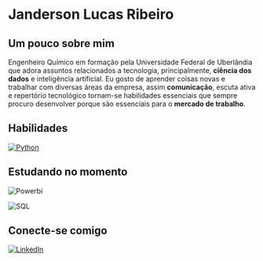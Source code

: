 # Janderson Lucas Ribeiro

## Um pouco sobre mim


Engenheiro Químico em formação pela Universidade Federal de Uberlândia que adora assuntos relacionados a tecnologia, principalmente, **ciência dos dados** e inteligência artificial. Eu gosto de aprender coisas novas e trabalhar com diversas áreas da empresa, assim **comunicação**, escuta ativa e repertório tecnológico tornam-se habilidades essenciais que sempre procuro desenvolver porque são essenciais para o **mercado de trabalho**.

## Habilidades

[![Python](https://img.shields.io/badge/Python-000?style=for-the-badge&logo=python)](https://docs.python.org/)

## Estudando no momento

![Powerbi](https://img.shields.io/badge/Powerbi-000?style=for-the-badge&logo=powerbi)

![SQL](https://img.shields.io/badge/SQL-000?style=for-the-badge&logo=microsoftsqlserver)


## Conecte-se comigo

[![LinkedIn](https://img.shields.io/badge/LinkedIn-000?style=for-the-badge&logo=linkedin&logoColor=0E76A8)](https://www.linkedin.com/in/jandersonribeiro/)

